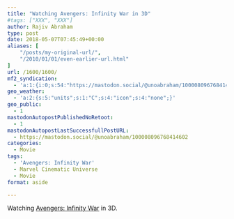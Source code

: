 ```yaml
---
title: "Watching Avengers: Infinity War in 3D"
#tags: ["XXX", "XXX"]
author: Rajiv Abraham
type: post
date: 2018-05-07T07:45:49+00:00
aliases: [
    "/posts/my-original-url/",
    "/2010/01/01/even-earlier-url.html"
]
url: /1600/1600/
mf2_syndication:
  - 'a:1:{i:0;s:54:"https://mastodon.social/@unoabraham/100008096768414602";}'
geo_weather:
  - 'a:2:{s:5:"units";s:1:"C";s:4:"icon";s:4:"none";}'
geo_public:
  - 1
mastodonAutopostPublishedNoRetoot:
  - 1
mastodonAutopostLastSuccessfullPostURL:
  - https://mastodon.social/@unoabraham/100008096768414602
categories:
  - Movie
tags:
  - 'Avengers: Infinity War'
  - Marvel Cinematic Universe
  - Movie
format: aside

---
```

Watching <a href="https://www.imdb.com/title/tt4154756/" target="_blank" rel="noopener">Avengers: Infinity War</a> in 3D.